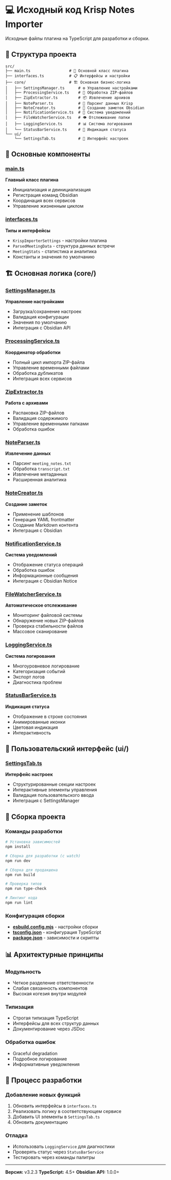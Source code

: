 # 💻 Исходный код Krisp Notes Importer

Исходные файлы плагина на TypeScript для разработки и сборки.

## 📁 Структура проекта

```
src/
├── main.ts                 # 🎯 Основной класс плагина
├── interfaces.ts           # 📋 Интерфейсы и настройки
├── core/                   # 🏗️ Основная бизнес-логика
│   ├── SettingsManager.ts      # ⚙️ Управление настройками
│   ├── ProcessingService.ts    # 🔄 Обработка ZIP-файлов
│   ├── ZipExtractor.ts         # 📦 Извлечение архивов
│   ├── NoteParser.ts           # 📝 Парсинг данных Krisp
│   ├── NoteCreator.ts          # 📄 Создание заметок Obsidian
│   ├── NotificationService.ts  # 🔔 Система уведомлений
│   ├── FileWatcherService.ts   # 👁️ Отслеживание папки
│   ├── LoggingService.ts       # 📊 Система логирования
│   └── StatusBarService.ts     # 📍 Индикация статуса
└── ui/
    └── SettingsTab.ts          # 🎨 Интерфейс настроек
```

## 🎯 Основные компоненты

### [main.ts](./main.ts)
**Главный класс плагина**
- Инициализация и деинициализация
- Регистрация команд Obsidian
- Координация всех сервисов
- Управление жизненным циклом

### [interfaces.ts](./interfaces.ts)
**Типы и интерфейсы**
- `KrispImporterSettings` - настройки плагина
- `ParsedMeetingData` - структура данных встречи
- `MeetingStats` - статистика и аналитика
- Константы и значения по умолчанию

## 🏗️ Основная логика (core/)

### [SettingsManager.ts](./core/SettingsManager.ts)
**Управление настройками**
- Загрузка/сохранение настроек
- Валидация конфигурации
- Значения по умолчанию
- Интеграция с Obsidian API

### [ProcessingService.ts](./core/ProcessingService.ts)
**Координатор обработки**
- Полный цикл импорта ZIP-файла
- Управление временными файлами
- Обработка дубликатов
- Интеграция всех сервисов

### [ZipExtractor.ts](./core/ZipExtractor.ts)
**Работа с архивами**
- Распаковка ZIP-файлов
- Валидация содержимого
- Управление временными папками
- Обработка ошибок

### [NoteParser.ts](./core/NoteParser.ts)
**Извлечение данных**
- Парсинг `meeting_notes.txt`
- Обработка `transcript.txt`
- Извлечение метаданных
- Расширенная аналитика

### [NoteCreator.ts](./core/NoteCreator.ts)
**Создание заметок**
- Применение шаблонов
- Генерация YAML frontmatter
- Создание Markdown контента
- Интеграция с Obsidian

### [NotificationService.ts](./core/NotificationService.ts)
**Система уведомлений**
- Отображение статуса операций
- Обработка ошибок
- Информационные сообщения
- Интеграция с Obsidian Notice

### [FileWatcherService.ts](./core/FileWatcherService.ts)
**Автоматическое отслеживание**
- Мониторинг файловой системы
- Обнаружение новых ZIP-файлов
- Проверка стабильности файлов
- Массовое сканирование

### [LoggingService.ts](./core/LoggingService.ts)
**Система логирования**
- Многоуровневое логирование
- Категоризация событий
- Экспорт логов
- Диагностика проблем

### [StatusBarService.ts](./core/StatusBarService.ts)
**Индикация статуса**
- Отображение в строке состояния
- Анимированные иконки
- Цветовая индикация
- Интерактивность

## 🎨 Пользовательский интерфейс (ui/)

### [SettingsTab.ts](./ui/SettingsTab.ts)
**Интерфейс настроек**
- Структурированные секции настроек
- Интерактивные элементы управления
- Валидация пользовательского ввода
- Интеграция с SettingsManager

## 🔧 Сборка проекта

### Команды разработки
```bash
# Установка зависимостей
npm install

# Сборка для разработки (с watch)
npm run dev

# Сборка для продакшена
npm run build

# Проверка типов
npm run type-check

# Линтинг кода
npm run lint
```

### Конфигурация сборки
- **[esbuild.config.mjs](../esbuild.config.mjs)** - настройки сборки
- **[tsconfig.json](../tsconfig.json)** - конфигурация TypeScript
- **[package.json](../package.json)** - зависимости и скрипты

## 📊 Архитектурные принципы

### Модульность
- Четкое разделение ответственности
- Слабая связанность компонентов
- Высокая когезия внутри модулей

### Типизация
- Строгая типизация TypeScript
- Интерфейсы для всех структур данных
- Документирование через JSDoc

### Обработка ошибок
- Graceful degradation
- Подробное логирование
- Информативные уведомления

## 🔄 Процесс разработки

### Добавление новых функций
1. Обновить интерфейсы в `interfaces.ts`
2. Реализовать логику в соответствующем сервисе
3. Добавить UI элементы в `SettingsTab.ts`
4. Обновить документацию

### Отладка
- Использовать `LoggingService` для диагностики
- Проверять статус через `StatusBarService`
- Тестировать через команды палитры

---

**Версия:** v3.2.3
**TypeScript:** 4.5+
**Obsidian API:** 1.0.0+
